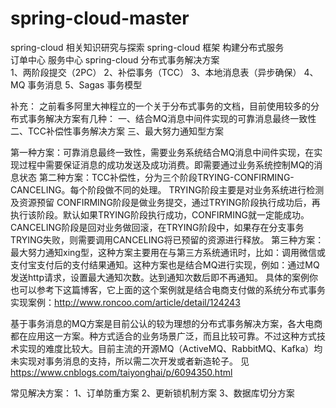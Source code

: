 # spring-cloud-master
spring-cloud 相关知识研究与探索
spring-cloud 框架  构建分布式服务    
订单中心
服务中心
spring-cloud 分布式事务解决方案  
1、两阶段提交（2PC）
2、补偿事务（TCC）
3、本地消息表（异步确保）
4、MQ 事务消息
5、Sagas 事务模型  

补充：
之前看多阿里大神程立的一个关于分布式事务的文档，目前使用较多的分布式事务解决方案有几种：
一、结合MQ消息中间件实现的可靠消息最终一致性
二、TCC补偿性事务解决方案
三、最大努力通知型方案

第一种方案：可靠消息最终一致性，需要业务系统结合MQ消息中间件实现，在实现过程中需要保证消息的成功发送及成功消费。即需要通过业务系统控制MQ的消息状态
第二种方案：TCC补偿性，分为三个阶段TRYING-CONFIRMING-CANCELING。每个阶段做不同的处理。
TRYING阶段主要是对业务系统进行检测及资源预留
CONFIRMING阶段是做业务提交，通过TRYING阶段执行成功后，再执行该阶段。默认如果TRYING阶段执行成功，CONFIRMING就一定能成功。
CANCELING阶段是回对业务做回滚，在TRYING阶段中，如果存在分支事务TRYING失败，则需要调用CANCELING将已预留的资源进行释放。
第三种方案：最大努力通知xing型，这种方案主要用在与第三方系统通讯时，比如：调用微信或支付宝支付后的支付结果通知。这种方案也是结合MQ进行实现，例如：通过MQ发送http请求，设置最大通知次数。达到通知次数后即不再通知。
具体的案例你也可以参考下这篇博客，它上面的这个案例就是结合电商支付做的系统分布式事务实现案例：http://www.roncoo.com/article/detail/124243

基于事务消息的MQ方案是目前公认的较为理想的分布式事务解决方案，各大电商都在应用这一方案。种方式适合的业务场景广泛，而且比较可靠。不过这种方式技术实现的难度比较大。目前主流的开源MQ（ActiveMQ、RabbitMQ、Kafka）均未实现对事务消息的支持，所以需二次开发或者新造轮子。
见
https://www.cnblogs.com/taiyonghai/p/6094350.html

常见解决方案：
1、订单防重方案
2、更新锁机制方案
3、数据库切分方案




